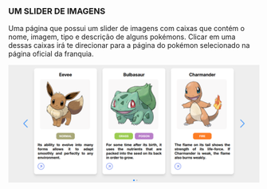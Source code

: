 ### UM SLIDER DE IMAGENS 

Uma página que possui um slider de imagens com caixas que contém o nome, imagem, tipo e descrição de alguns pokémons. Clicar em uma dessas caixas irá te direcionar para a página do pokémon selecionado na página oficial da franquia. 

![pokemon image slider](md/pokemon-slider.PNG)